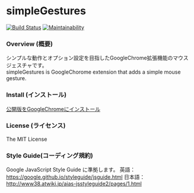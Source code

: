simpleGestures
====

[![Build Status](https://travis-ci.org/RyutaKojima/simpleGestures.svg?branch=master)](https://travis-ci.org/RyutaKojima/simpleGestures)
[![Maintainability](https://api.codeclimate.com/v1/badges/3d52042de99c11e3f8b4/maintainability)](https://codeclimate.com/github/RyutaKojima/simpleGestures/maintainability)

### Overview (概要)
シンプルな動作とオプション設定を目指したGoogleChrome拡張機能のマウスジェスチャです。  
simpleGestures is GoogleChorome extension that adds a simple mouse gesture.

### Install (インストール)
[公開版をGoogleChromeにインストール](https://chrome.google.com/webstore/detail/simplegestures/flfminafiamnggnldfpilnfnmbgmiegn)

### License (ライセンス)
The MIT License

### Style Guide(コーディング規約)
Google JavaScript Style Guide に準拠します。
英語：https://google.github.io/styleguide/jsguide.html
日本語：http://www38.atwiki.jp/aias-jsstyleguide2/pages/1.html
